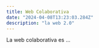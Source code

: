 ```yaml
---
title: Web Colaborativa
date: "2024-04-08T13:23:03.284Z"
description: "la web 2.0"
---
```


La web colaborativa es ...